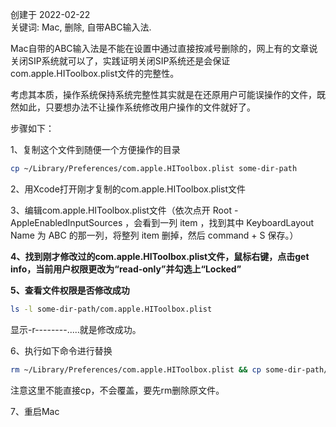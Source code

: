 创建于 2022-02-22<br>
关键词: Mac, 删除, 自带ABC输入法.

Mac自带的ABC输入法是不能在设置中通过直接按减号删除的，网上有的文章说关闭SIP系统就可以了，实践证明关闭SIP系统还是会保证com.apple.HIToolbox.plist文件的完整性。

考虑其本质，操作系统保持系统完整性其实就是在还原用户可能误操作的文件，既然如此，只要想办法不让操作系统修改用户操作的文件就好了。

步骤如下：

1、复制这个文件到随便一个方便操作的目录

```bash
cp ~/Library/Preferences/com.apple.HIToolbox.plist some-dir-path
```

2、用Xcode打开刚才复制的com.apple.HIToolbox.plist文件

3、编辑com.apple.HIToolbox.plist文件（依次点开 Root - AppleEnabledInputSources ，会看到一列 item ，找到其中 KeyboardLayout Name 为 ABC 的那一列，将整列 item 删掉，然后 command + S 保存。）

**4、找到刚才修改过的com.apple.HIToolbox.plist文件，鼠标右键，点击get info，当前用户权限更改为“read-only”并勾选上“Locked”**

**5、查看文件权限是否修改成功**
```bash
ls -l some-dir-path/com.apple.HIToolbox.plist
```

显示-r--------.....就是修改成功。

6、执行如下命令进行替换

```bash
rm ~/Library/Preferences/com.apple.HIToolbox.plist && cp some-dir-path/com.apple.HIToolbox.plist ~/Library/Preferences/ 
```

 注意这里不能直接cp，不会覆盖，要先rm删除原文件。

7、重启Mac
